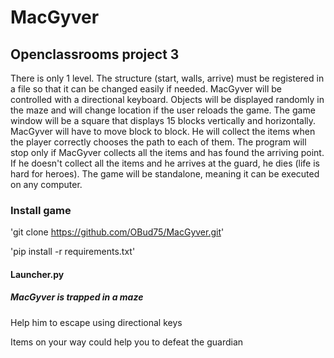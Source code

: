 # MacGyver

## Openclassrooms project 3
There is only 1 level.
The structure (start, walls, arrive) must be registered in a file so that it can be changed easily if needed.
MacGyver will be controlled with a directional keyboard.
Objects will be displayed randomly in the maze and will change location if the user reloads the game.
The game window will be a square that displays 15 blocks vertically and horizontally.
MacGyver will have to move block to block.
He will collect the items when the player correctly chooses the path to each of them.
The program will stop only if MacGyver collects all the items and has found the arriving point.
If he doesn't collect all the items and he arrives at the guard, he dies (life is hard for heroes).
The game will be standalone, meaning it can be executed on any computer.

### Install game
'git clone https://github.com/OBud75/MacGyver.git'

'pip install -r requirements.txt'

#### Launcher.py

##### MacGyver is trapped in a maze
Help him to escape using directional keys

Items on your way could help you to defeat the guardian